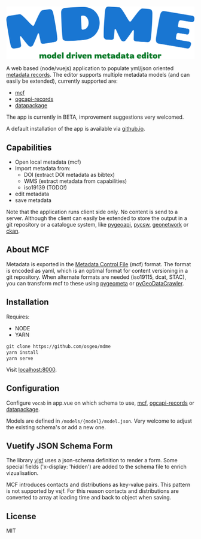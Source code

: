 
![MDME](./src/components/img/logo.svg)

A web based (node/vuejs) application to populate yml/json oriented [metadata records](https://en.wikipedia.org/wiki/Geospatial_metadata). The editor supports multiple metadata models (and can easily be extended),  currently supported are: 
- [mcf](https://geopython.github.io/pygeometa/reference/mcf/) 
- [ogcapi-records](https://ogcapi.ogc.org/records/) 
- [datapackage](https://specs.frictionlessdata.io/data-package/)

The app is currently in BETA, improvement suggestions very welcomed.

A default installation of the app is available via [github.io](https://osgeo.github.io/mdme).

## Capabilities 

- Open local metadata (mcf)
- Import metadata from:
  - DOI (extract DOI metadata as bibtex)
  - WMS (extract metadata from capabilities)
  - iso19139 (TODO!)
- edit metadata
- save metadata 

Note that the application runs client side only. No content is send to a server. Although the client can easily be extended to store the output in a git repository or a catalogue system, like [pygeoapi](https://pygeoapi.io), [pycsw](https://pycsw.org), [geonetwork](https://geonetwork-opensource.org) or [ckan](https://ckan.org).

## About MCF

Metadata is exported in the [Metadata Control File](https://geopython.github.io/pygeometa/reference/mcf/) (mcf) format. The format is encoded as yaml, which is an optimal format for content versioning in a git repository. When alternate formats are needed (iso19115, dcat, STAC), you can transform mcf to these using [pygeometa](https://geopython.github.io/pygeometa/) or [pyGeoDataCrawler](https://github.com/pvgenuchten/pyGeoDataCrawler).

## Installation

Requires: 
- NODE 
- YARN

```
git clone https://github.com/osgeo/mdme
yarn install
yarn serve
```

Visit [localhost:8000](http://localhost:8080).

## Configuration

Configure `vocab` in app.vue on which schema to use, [mcf](https://geopython.github.io/pygeometa/reference/mcf/), [ogcapi-records](https://ogcapi.ogc.org/records/) or [datapackage](https://specs.frictionlessdata.io/data-package/).

Models are defined in `/models/{model}/model.json`. Very welcome to adjust the existing schema's or add a new one.

## Vuetify JSON Schema Form

The library [vjsf](https://koumoul-dev.github.io/vuetify-jsonschema-form/latest/examples#basic) uses a json-schema definition to render a form. Some special fields ('x-display: 'hidden') are added to the schema file to enrich vizualisation. 

MCF introduces contacts and distributions as key-value pairs. This pattern is not supported by vsjf. For this reason contacts and distributions are converted to array at loading time and back to object when saving.

## License 

MIT


